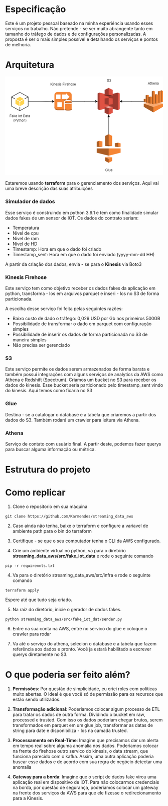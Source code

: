 # Especificação

Este é um projeto pessoal baseado na minha experiência usando esses serviços no trabalho. Não pretende - se ser muito abrangente tanto em tamanho do tráfego de dados 
e de configurações personalizadas. A proposta é ser o mais simples possível e detalhando os serviços e pontos de melhoria.

# Arquitetura

![](images/Arquitetura.png)

Estaremos usando **terraform** para o gerenciamento dos serviços. Aqui vai uma breve descrição das suas atribuições

### Simulador de dados 

Esse serviço é construindo em python 3.9.1 e tem como finalidade simular dados fakes de um sensor de IOT. 
Os dados do contrato seriam:

- Temperatura
- Nivel de cpu
- Nivel de ram
- Nivel de HD
- Timestamp: Hora em que o dado foi criado
- Timestamp_sent: Hora em que o dado foi enviado (yyyy-mm-dd HH)

A partir da criação dos dados, envia - se para o **Kinesis** via Boto3

### Kinesis Firehose
Este serviço tem como objetivo receber os dados fakes da aplicação em python, transforma - los em arquivos parquet e inseri - los no S3 de forma particionada.

A escolha desse serviço foi feita pelas seguintes razões:

- Baixo custo de dado o tráfego: 0,029 USD por Gb nos primeiros 500GB
- Possibilidade de transformar o dado em parquet com configuração simples
- Possibilidade de inserir os dados de forma particionada no S3 de maneira simples
- Não precisa ser gerenciado

### S3
Este serviço permite os dados serem armazenados de forma barata e também possui integrações com alguns serviços de analytics da AWS como Athena e Redshift (Spectrum).
Criamos um bucket no S3 para receber os dados do kinesis. Esse bucket seria particionado pelo timestamp_sent vindo do kinesis. 
Aqui temos como ficaria no S3

### Glue
Destina - se a catalogar o database e a tabela que criaremos a partir dos dados do S3. Também rodará um crawler para leitura via Athena.

### Athena
Serviço de contato com usuário final. A partir deste, podemos fazer querys para buscar alguma informação ou métrica.

# Estrutura do projeto


# Como replicar

1. Clone o repositorio em sua máquina

```
git clone https://github.com/Karmendes/streaming_data_aws
```
2. Caso ainda não tenha, baixe o terraform e configure a variavel de ambiente path para o bin do terraform

3. Certifique - se que o seu computador tenha o CLI da AWS configurado.

3. Crie um ambiente virtual no python, va para o diretório **streaming_data_aws/src/fake_iot_data** e rode o seguinte comando

```
pip -r requiremnts.txt
```
4. Va para o diretório streaming_data_aws/src/infra e rode o seguinte comando

```
terraform apply
```

Espere até que tudo seja criado.

5. Na raiz do diretório, inicie o gerador de dados fakes.

```
python streaming_data_aws/src/fake_iot_dat/sender.py
```

6. Entre na sua conta na AWS, entre no servico do glue e coloque o crawler para rodar

7. Va até o serviço do athena, selecion o database e a tabela que fazem referência aos dados e pronto. Você ja estará habilitado a escrever querys diretamente no S3.

# O que poderia ser feito além?


1. **Permissões**: 
Por questão de simplicidade, eu criei roles com politicas muito abertas. O ideal é que você só de permissão para os recursos que estão sendo utilizados.

2. **Transformação adicional**:
Poderiamos colocar algum processo de ETL para tratar os dados de outra forma. Dividindo o bucket em raw, processed e trusted. Com isso os dados poderiam chegar 
brutos, serem transformados em parquet em um glue job, transformar as datas de string para date e disponibiliza - los na camada trusted.

3. **Processamento em Real-Time**:
Imagine que precisamos dar um alerta em tempo real sobre alguma anomalia nos dados. Poderiamos colocar na frente do firehose outro servico do kinesis, o data stream,
que funciona parecido com o kafka. Assim, uma outra aplicação poderia buscar esse dados e de acordo com sua regra de negócio detectar uma anomalia

4. **Gateway para a borda**:
Imagine que o script de dados fake virou uma aplicação real em dispositivo de IOT. Para não colocarmos credenciais na borda, por questão de segurança, poderiamos
colocar um gateway na frente dos serviços da AWS para que ele fizesse o redirecionamento para a Kinesis.
